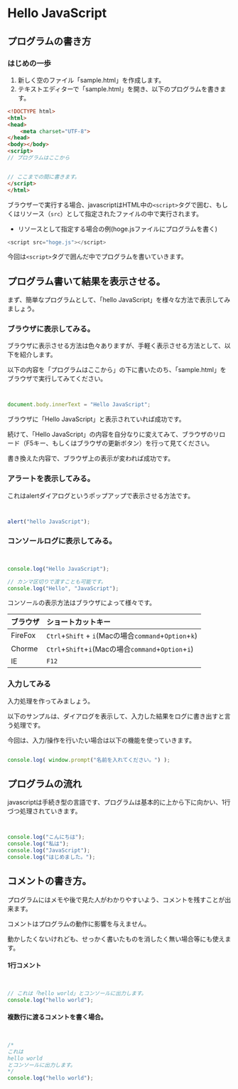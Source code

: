 # Hello JavaScript


## プログラムの書き方

### はじめの一歩

 1. 新しく空のファイル「sample.html」を作成します。
 1. テキストエディターで「sample.html」を開き、以下のプログラムを書きます。

```html
<!DOCTYPE html>
<html>
<head>
    <meta charset="UTF-8">
</head>
<body></body>
<script>
// プログラムはここから


// ここまでの間に書きます。
</script>
</html>
```

ブラウザーで実行する場合、javascriptはHTML中の``<script>``タグで囲む、もしくはリソース（``src``）として指定されたファイルの中で実行されます。

 + リソースとして指定する場合の例(hoge.jsファイルにプログラムを書く)

```javascript
<script src="hoge.js"></script>
```

今回は``<script>``タグで囲んだ中でプログラムを書いていきます。

## プログラム書いて結果を表示させる。

まず、簡単なプログラムとして、「hello JavaScript」を様々な方法で表示してみましょう。

### ブラウザに表示してみる。

ブラウザに表示させる方法は色々ありますが、手軽く表示させる方法として、以下を紹介します。

以下の内容を「プログラムはここから」の下に書いたのち、「sample.html」をブラウザで実行してみてください。

```javascript


document.body.innerText = "Hello JavaScript";


```

ブラウザに「Hello JavaScript」と表示されていれば成功です。

続けて、「Hello JavaScript」の内容を自分なりに変えてみて、ブラウザのリロード（F5キー、もしくはブラウザの更新ボタン）を行って見てください。

書き換えた内容で、ブラウザ上の表示が変われば成功です。


### アラートを表示してみる。

これはalertダイアログというポップアップで表示させる方法です。


```javascript


alert("hello JavaScript");

```

### コンソールログに表示してみる。

```javascript


console.log("Hello JavaScript");

// カンマ区切りで渡すことも可能です。
console.log("Hello", "JavaScript");

```

コンソールの表示方法はブラウザによって様々です。

| ブラウザ | ショートカットキー |
|:---|:---|
| FireFox | ``Ctrl``+``Shift`` + ``i``(Macの場合``command``+``Option``+``k``) |
| Chorme | ``Ctrl``+``Shift``+``i``(Macの場合``command``+``Option``+``i``) |
| IE | ``F12`` |

### 入力してみる

入力処理を作ってみましょう。

以下のサンプルは、ダイアログを表示して、入力した結果をログに書き出すと言う処理です。

今回は、入力/操作を行いたい場合は以下の機能を使っていきます。

```javascript

console.log( window.prompt("名前を入れてください。") );

```

## プログラムの流れ

javascriptは手続き型の言語です、プログラムは基本的に上から下に向かい、1行づつ処理されていきます。

```javascript


console.log("こんにちは");
console.log("私は");
console.log("JavaScript");
console.log("はじめました。");

```

## コメントの書き方。

プログラムにはメモや後で見た人がわかりやすいよう、コメントを残すことが出来ます。

コメントはプログラムの動作に影響を与えません。

動かしたくないけれども、せっかく書いたものを消したく無い場合等にも使えます。

#### 1行コメント

```javascript


// これは「hello world」とコンソールに出力します。
console.log("hello world");


```

#### 複数行に渡るコメントを書く場合。

```javascript 


/*
これは
hello world
とコンソールに出力します。
*/
console.log("hello world");

```



